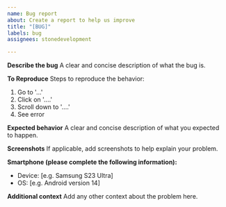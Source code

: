 ```yaml
---
name: Bug report
about: Create a report to help us improve
title: "[BUG]"
labels: bug
assignees: stonedevelopment

---
```


**Describe the bug**
A clear and concise description of what the bug is.

**To Reproduce**
Steps to reproduce the behavior:
1. Go to '...'
2. Click on '....'
3. Scroll down to '....'
4. See error

**Expected behavior**
A clear and concise description of what you expected to happen.

**Screenshots**
If applicable, add screenshots to help explain your problem.

**Smartphone (please complete the following information):**
 - Device: [e.g. Samsung S23 Ultra]
 - OS: [e.g. Android version 14]

**Additional context**
Add any other context about the problem here.
